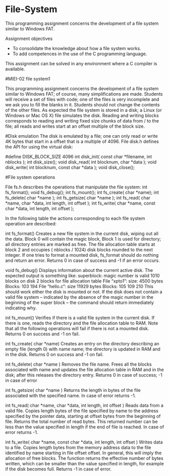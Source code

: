 # File-System
This programming assignment concerns the development of a file system similar to Windows FAT.

Assignment objectives
- To consolidate the knowledge about how a file system works.
- To add competences in the use of the C programming language.

This assignment can be solved in any environment where a C compiler is available.

#MIEI-02 file system1

This programming assignment concerns the development of a file system similar to Windows FAT; 
of course, many simplifications are made. Students will receive a set of files with code; one of 
the files is very incomplete and we ask you to fill the blanks in it. Students should not change 
the contents of the other files.
As expected the file system is stored in a disk; a Linux (or Windows or Mac OS X) file simulates 
the disk. Reading and writing blocks corresponds to reading and writing fixed size chunks of data 
from / to the file; all reads and writes start at an offset multiple of the block size.

#Disk emulation
The disk is emulated by a file; one can only read or write 4K bytes that start in a offset that
is a multiple of 4096. File disk.h defines the API for using the virtual disk:

#define DISK_BLOCK_SIZE 4096
int disk_init( const char *filename, int nblocks ); 
int disk_size();
void disk_read( int blocknum, char *data );
void disk_write( int blocknum, const char *data ); 
void disk_close();

#File system operations

File fs.h describes the operations that manipulate the file system:
int fs_format();
void fs_debug();
int fs_mount();
int fs_create( char *name);
int fs_delete( char *name );
int fs_getsize( char *name );
int fs_read( char *name, char *data, int length, int offset );
int fs_write( char *name, const char *data, int length, int offset );

In the following table the actions corresponding to each file system operation are described:

int  fs_format()
Creates a new file system in the current disk, wiping out all the data. Block 0 will contain
the magic block, Block 1 is used for directory; all directory entries are marked as free. 
The file allocation table starts at block 2 and occupies ( nblocks / 1024) disk blocks 
rounded to the next integer. If one tries to format a mounted disk, fs_format should do 
nothing and return an error. Returns 0 in case of success and -1 if an error occurs.


void fs_debug()
Displays information about the current active disk. The expected output is something like:
      superblock:
           magic number is valid
           1010 blocks on disk
           2 blocks for file allocation table
      File “xpto1”:
           size: 4500 bytes
           Blocks: 103 194
      File “hello.c”:
           size 11929 bytes
           Blocks: 105 109 210
This should work either the disk is mounted or not. If the disk does not contain a valid file 
system – indicated by the absence of the magic number in the beginning of the super block – 
the command should return immediately indicating why.

int  fs_mount()
Verifies if there is a valid file system in the current disk. If there is one, reads the directory
and the file allocation table to RAM. Note that all the following operations will fail if there is 
not a mounted disk. Returns 0 on success and -1 on fail.

int  fs_create( char *name)
Creates an entry on the directory describing an empty file (length 0) with name name; the directory
is updated in RAM and in the disk. Returns 0 on success and -1 on fail.

int  fs_delete( char *name )
Removes the file name. Frees all the blocks associated with name and updates the file allocation 
table in RAM and in the disk; after this releases the directory entry. Returns 0 in case of success;
-1 in case of error

int  fs_getsize( char *name )
Returns the length in bytes of the file associated with the specified name. In case of error returns -1.

int fs_read( char *name, char *data, int length, int offset )
Reads data from a valid file. Copies length bytes of the file specified by name to the address specified
by the pointer data, starting at offset bytes from the beginning of file. Returns the total number 
of read bytes. This returned number can be less than the value specified in length if the end of file 
is reached. In case of error returns -1.

int fs_write( char *name, const char *data, int length, int offset )
Writes data to a file. Copies length bytes from the memory address data to the file identified by name 
starting in file offset offset. In general, this will imply the allocation of free blocks. The function
returns the effective number of bytes written, which can be smaller than the value specified in length,
for example if the disk becomes full. Returns -1 in case of error.
